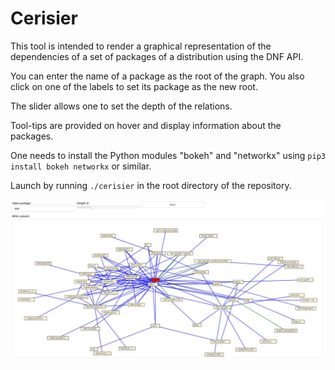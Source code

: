# Cerisier
This tool is intended to render a graphical representation of the dependencies of a set of packages of a distribution using the DNF API.

You can enter the name of a package as the root of the graph. You also click on one of the labels to set its package as the new root.

The slider allows one to set the depth of the relations.

Tool-tips are provided on hover and display information about the packages.

One needs to install the Python modules "bokeh" and "networkx" using `pip3 install bokeh networkx` or similar.

Launch by running `./cerisier` in the root directory of the repository.

![Browser screenshot](screen.jpg)
